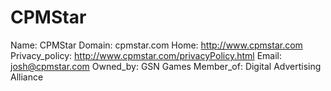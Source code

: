 
# CPMStar

Name: CPMStar
Domain: cpmstar.com
Home: http://www.cpmstar.com
Privacy_policy: http://www.cpmstar.com/privacyPolicy.html
Email: josh@cpmstar.com
Owned_by: GSN Games
Member_of: Digital Advertising Alliance
